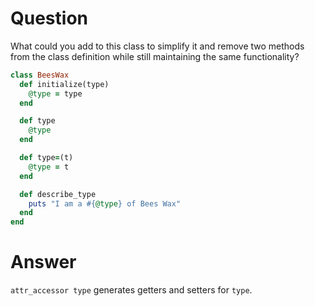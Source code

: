 # Question

What could you add to this class to simplify it and remove two methods from the 
class definition while still maintaining the same functionality?

```ruby
class BeesWax
  def initialize(type)
    @type = type
  end

  def type
    @type
  end

  def type=(t)
    @type = t
  end

  def describe_type
    puts "I am a #{@type} of Bees Wax"
  end
end
```

# Answer
`attr_accessor type` generates getters and setters for `type`. 
